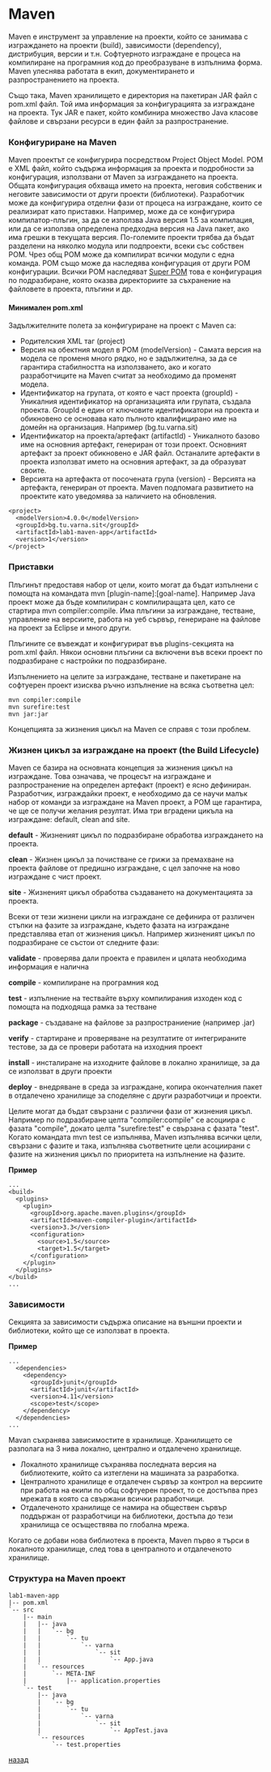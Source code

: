 # Maven

Maven е инструмент за управление на проекти, който се занимава с изграждането на проекти (build), зависимости (dependency), дистрибуция, версии и т.н. Софтуерното изграждане е процеса на компилиране на програмния код до преобразуване в изпълнима форма. Maven улеснява работата в екип, документирането и разпространението на проекта.

Също така, Maven хранилището е директория на пакетиран JAR файл с pom.xml файл. Той има информация за конфигурацията за изграждане на проекта. Тук JAR е пакет, който комбинира множество Java класове файлове и свързани ресурси в един файл за разпространение.

### Конфигуриране на Mavеn

Maven проектът се конфигурира посредством Project Object Model. POM е XML файл, който съдържа информация за проекта и подробности за конфигурация, използвани от Maven за изграждането на проекта. Общата конфигурация обхваща името на проекта, неговия собственик и неговите зависимости от други проекти (библиотеки). Разработчик може да конфигурира отделни фази от процеса на изграждане, които се реализират като приставки. Например, може да се конфигурира компилатор-плъгин, за да се използва Java версия 1.5 за компилация, или да се използва определена предходна версия на Java пакет, ако има грешки в текущата версия. По-големите проекти трябва да бъдат разделени на няколко модула или подпроекти, всеки със собствен POM. Чрез общ POM може да компилират всички модули с една команда. POM също може да наследява конфигурация от други POM конфигурации. Всички POM наследяват [Super POM](https://app.gitbook.com/s/-MUbVVR-jiMUx7iVRyw6/internet-technologies/lab2/pom.xml) това е конфигурация по подразбиране, която оказва директориите за съхранение на файловете в проекта, плъгини и др.

#### Минимален pom.xml

Задължителните полета за конфигуриране на проект с Maven са:

* Родителския XML таг (project)
* Версия на обектния модел в POM (modelVersion) - Самата версия на модела се променя много рядко, но е задължителна, за да се гарантира стабилността на използването, ако и когато разработчиците на Maven считат за необходимо да променят модела.
* Идентификатор на групата, от която е част проекта (groupId) - Уникалния идентификатор на организацията или групата, създала проекта. GroupId е един от ключовите идентификатори на проекта и обикновено се основава като пълното квалифицирано име на домейн на организация. Например (bg.tu.varna.sit)
* Идентификатор на проекта/артефакт (artifactId) - Уникалното базово име на основния артефакт, генериран от този проект. Основният артефакт за проект обикновено е JAR файл. Останалите артефакти в проекта използват името на основния артефакт, за да образуват своите.
* Версията на артефакта от посочената група (version) - Версията на артефакта, генериран от проекта. Maven подпомага развитието на проектите като уведомява за наличието на обновления.

```
<project>
  <modelVersion>4.0.0</modelVersion>
  <groupId>bg.tu.varna.sit</groupId>
  <artifactId>lab1-maven-app</artifactId>
  <version>1</version>
</project>
```

### Приставки

Плъгинът предоставя набор от цели, които могат да бъдат изпълнени с помощта на командата mvn \[plugin-name]:\[goal-name]. Например Java проект може да бъде компилиран с компилиращата цел, като се стартира mvn compiler:compile. Има плъгини за изграждане, тестване, управление на версиите, работа на уеб сървър, генериране на файлове на проект за Eclipse и много други.

Плъгините се въвеждат и конфигурират във  plugins-секцията на pom.xml файл. Някои основни плъгини са включени във всеки проект по подразбиране с настройки по подразбиране.

Изпълнението на целите за изграждане, тестване и пакетиране на софтуерен проект изисква ръчно изпълнение на всяка съответна цел:

```
mvn compiler:compile
mvn surefire:test
mvn jar:jar
```

Концепцията за жизнения цикъл на Maven се справя с този проблем.

### Жизнен цикъл за изграждане на проект (the Build Lifecycle)

Maven се базира на основната концепция за жизнения цикъл на изграждане. Това означава, че процесът на изграждане и разпространение на определен артефакт (проект) е ясно дефиниран. Разработчик, изграждайки проект, е необходимо да се научи малък набор от команди за изграждане на Maven проект, а POM ще гарантира, че ще се получи желания резултат. Има три вградени цикъла на изграждане: default, clean and site.

**default** - Жизненият цикъл по подразбиране обработва изграждането на проектa.

**clean** - Жизнен цикъл за почистване се грижи за премахване на проекта файлове от предишно изграждане, с цел започне на ново изграждане с чист проект.

**site** - Жизненият цикъл обработва създаването на документацията за проекта.

Всеки от тези жизнени цикли на изграждане се дефинира от различен стъпки на фазите за изграждане, където фазата на изграждане представлява етап от жизнения цикъл. Например жизненият цикъл по подразбиране се състои от следните фази:

**validate** - проверява дали проекта е правилен и цялата необходима информация е налична

**compile** - компилиране на програмния код

**test** - изпълнение на тествайте върху компилирания изходен код с помощта на подходяща рамка за тестване

**package** - създаване на файлове за разпространиение (например .jar)

**verify** - стартиране и проверяване на резултатите от интегрираните тестове, за да се провери работата на изходния проект

**install** - инсталиране на изходните файлове в локално хранилище, за да се използват в други проекти

**deploy** - внедряване в среда за изграждане, копира окончателния пакет в отдалечено хранилище за споделяне с други разработчици и проекти.

Целите могат да бъдат свързани с различни фази от жизнения цикъл. Например по подразбиране целта "compiler:compile" се асоциира с фазата "compile", докато целта "surefire:test" е свързана с фазата "test". Когато командата mvn test се изпълнява, Maven изпълнява всички цели, свързани с фазите и така, изпълнява съответните цели асоциирани с фазите на жизнения цикъл по приоритета на изпълнение на фазите.

**Пример**

```
...
<build>
  <plugins>
    <plugin>
      <groupId>org.apache.maven.plugins</groupId>
      <artifactId>maven-compiler-plugin</artifactId>
      <version>3.3</version>
      <configuration>
        <source>1.5</source>
        <target>1.5</target>
      </configuration>
    </plugin>
  </plugins>
</build>
...
```

### Зависимости

Секцията за зависимости съдържа описание на външни проекти и библиотеки, който ще се използват в проекта.

**Пример**

```
...
  <dependencies>
    <dependency>
      <groupId>junit</groupId>
      <artifactId>junit</artifactId>
      <version>4.11</version>
      <scope>test</scope>
    </dependency>
  </dependencies>
...
```

Mavan съхранява зависимостите в хранилище. Хранилището се разполага на 3 нива локално, централно и отдалечено хранилище.

* Локалното хранилище съхранява последната версия на библиотеките, който са изтеглени на машината за разработка.
* Централното хранилище е отдалечен сървър за контрол на версиите при работа на екипи по общ софтуерен проект, то се достъпва през мрежата в която са свържани всички разработчици.
* Отдалеченото хранилище се намира на обществен сървър поддържан от разработчици на библиотеки, достъпа до тези хранилища се осъществява по глобална мрежа.

Когато се добави нова библиотека в проекта, Maven първо я търси в локалното хранилище, след това в централното и отдалеченото хранилище.

### Структура на Maven проект

```
lab1-maven-app
|-- pom.xml
`-- src
    |-- main
    |   |-- java
    |   |   `-- bg
    |   |       `-- tu
    |   |           `-- varna
    |   |               `-- sit
    |   |                   `-- App.java
    |   `-- resources
    |       `-- META-INF
    |           |-- application.properties
    `-- test
        |-- java
        |   `-- bg
        |       `-- tu
        |           `-- varna
        |               `-- sit
        |                   `-- AppTest.java
        `-- resources
            `-- test.properties
```

[назад](https://app.gitbook.com/)
